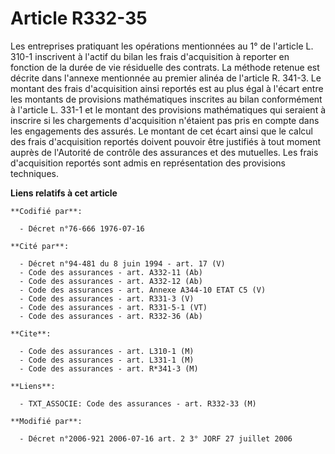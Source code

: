 # Article R332-35

Les entreprises pratiquant les opérations mentionnées au 1° de l'article L. 310-1 inscrivent à l'actif du bilan les frais
d'acquisition à reporter en fonction de la durée de vie résiduelle des contrats. La méthode retenue est décrite dans l'annexe
mentionnée au premier alinéa de l'article R. 341-3. Le montant des frais d'acquisition ainsi reportés est au plus égal à
l'écart entre les montants de provisions mathématiques inscrites au bilan conformément à l'article L. 331-1 et le montant des
provisions mathématiques qui seraient à inscrire si les chargements d'acquisition n'étaient pas pris en compte dans les
engagements des assurés. Le montant de cet écart ainsi que le calcul des frais d'acquisition reportés doivent pouvoir être
justifiés à tout moment auprès de l'Autorité de contrôle des assurances et des mutuelles. Les frais d'acquisition reportés
sont admis en représentation des provisions techniques.

**Liens relatifs à cet article**

	**Codifié par**:

	  - Décret n°76-666 1976-07-16

	**Cité par**:

	  - Décret n°94-481 du 8 juin 1994 - art. 17 (V)
	  - Code des assurances - art. A332-11 (Ab)
	  - Code des assurances - art. A332-12 (Ab)
	  - Code des assurances - art. Annexe A344-10 ETAT C5 (V)
	  - Code des assurances - art. R331-3 (V)
	  - Code des assurances - art. R331-5-1 (VT)
	  - Code des assurances - art. R332-36 (Ab)

	**Cite**:

	  - Code des assurances - art. L310-1 (M)
	  - Code des assurances - art. L331-1 (M)
	  - Code des assurances - art. R*341-3 (M)

	**Liens**:

	  - TXT_ASSOCIE: Code des assurances - art. R332-33 (M)

	**Modifié par**:

	  - Décret n°2006-921 2006-07-16 art. 2 3° JORF 27 juillet 2006
